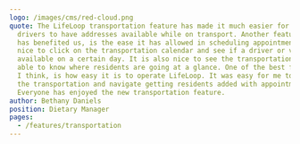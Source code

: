 ```yaml
---
logo: /images/cms/red-cloud.png
quote: The LifeLoop transportation feature has made it much easier for our
  drivers to have addresses available while on transport. Another feature that
  has benefited us, is the ease it has allowed in scheduling appointments. It’s
  nice to click on the transportation calendar and see if a driver or vehicle is
  available on a certain day. It is also nice to see the transportations to be
  able to know where residents are going at a glance. One of the best features,
  I think, is how easy it is to operate LifeLoop. It was easy for me to access
  the transportation and navigate getting residents added with appointments.
  Everyone has enjoyed the new transportation feature.
author: Bethany Daniels
position: Dietary Manager
pages:
  - /features/transportation
---
```

